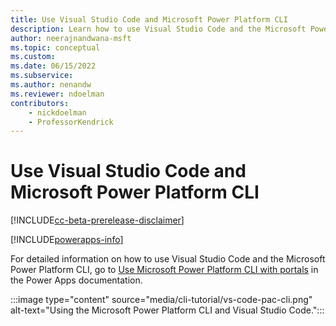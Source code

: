 ```yaml
---
title: Use Visual Studio Code and Microsoft Power Platform CLI
description: Learn how to use Visual Studio Code and the Microsoft Power Platform CLI
author: neerajnandwana-msft
ms.topic: conceptual
ms.custom: 
ms.date: 06/15/2022
ms.subservice:
ms.author: nenandw
ms.reviewer: ndoelman
contributors:
    - nickdoelman
    - ProfessorKendrick
---
```


# Use Visual Studio Code and Microsoft Power Platform CLI

[!INCLUDE[cc-beta-prerelease-disclaimer](../includes/cc-beta-prerelease-disclaimer.md)]

[!INCLUDE[powerapps-info](../includes/cc-powerapps-info.md)]

For detailed information on how to use Visual Studio Code and the Microsoft Power Platform CLI, go to [Use Microsoft Power Platform CLI with portals](/powerapps/maker/portals/power-apps-cli-tutorial) in the Power Apps documentation.

:::image type="content" source="media/cli-tutorial/vs-code-pac-cli.png" alt-text="Using the Microsoft Power Platform CLI and Visual Studio Code.":::
